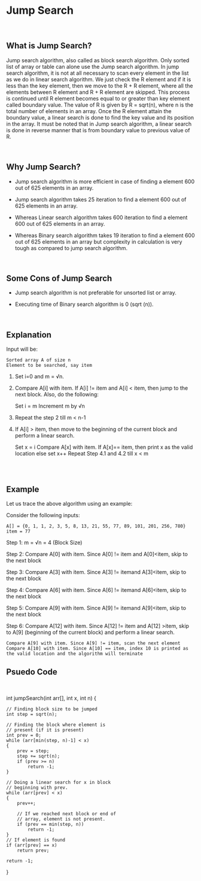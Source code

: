 # Jump Search 

<p>&nbsp;</p>


## What is Jump Search? 
Jump search algorithm, also called as block search algorithm. Only sorted list of array or table can alone use the Jump search algorithm. In jump search algorithm, it is not at all necessary to scan every element in the list as we do in linear search algorithm. We just check the R element and if it is less than the key element, then we move to the R + R element, where all the elements between R element and R + R element are skipped. This process is continued until R element becomes equal to or greater than key element called boundary value. The value of R is given by R = sqrt(n), where n is the total number of elements in an array. Once the R element attain the boundary value, a linear search is done to find the key value and its position in the array. It must be noted that in Jump search algorithm, a linear search is done in reverse manner that is from boundary value to previous value of R.
<p>&nbsp;</p>

## Why Jump Search?
- Jump search algorithm is more efficient in case of finding a element 600 out of 625 elements in an array.

- Jump search algorithm takes 25 iteration to find a element 600 out of 625 elements in an array.

- Whereas Linear search algorithm takes 600 iteration to find a element 600 out of 625 elements in an array.

- Whereas Binary search algorithm takes 19 iteration to find a element 600 out of 625 elements in an array but complexity in calculation is very tough as compared to jump search algorithm.
<p>&nbsp;</p>

## Some Cons of Jump Search
- Jump search algorithm is not preferable for unsorted list or array.

- Executing time of Binary search algorithm is 0 (sqrt (n)).

<p>&nbsp;</p>

## Explanation
Input will be:

    Sorted array A of size n
    Element to be searched, say item

1. Set i=0 and m = √n.
    



2. Compare A[i] with item. If A[i] != item and A[i] < item, then jump to the next block. Also, do the following:

    Set i = m
    Increment m by √n

    

3. Repeat the step 2 till m < n-1


4. If A[i] > item, then move to the beginning of the current block and perform a linear search.

    Set x = i
    Compare A[x] with item. If A[x]== item, then print x as the valid location else set x++
    Repeat Step 4.1 and 4.2 till x < m

    ```

<p>&nbsp;</p>

## Example

Let us trace the above algorithm using an example:

Consider the following inputs:

    A[] = {0, 1, 1, 2, 3, 5, 8, 13, 21, 55, 77, 89, 101, 201, 256, 780}
    item = 77

Step 1: m = √n = 4 (Block Size)



Step 2: Compare A[0] with item. Since A[0] != item and A[0]<item, skip to the next block



Step 3: Compare A[3] with item. Since A[3] != itemand A[3]<item, skip to the next block


Step 4: Compare A[6] with item. Since A[6] != itemand A[6]<item, skip to the next block



Step 5: Compare A[9] with item. Since A[9] != itemand A[9]<item, skip to the next block


Step 6: Compare A[12] with item. Since A[12] != item and A[12] >item, skip to A[9] (beginning of the current block) and perform a linear search.





    Compare A[9] with item. Since A[9] != item, scan the next element
    Compare A[10] with item. Since A[10] == item, index 10 is printed as the valid location and the algorithm will terminate



## Psuedo Code

<p>&nbsp;</p>

  
int jumpSearch(int arr[], int x, int n) 
{ 

    // Finding block size to be jumped 
    int step = sqrt(n); 
    
    // Finding the block where element is 
    // present (if it is present) 
    int prev = 0; 
    while (arr[min(step, n)-1] < x) 
    { 
        prev = step; 
        step += sqrt(n); 
        if (prev >= n) 
            return -1; 
    } 
  
    // Doing a linear search for x in block 
    // beginning with prev. 
    while (arr[prev] < x) 
    { 
        prev++; 
  
        // If we reached next block or end of 
        // array, element is not present. 
        if (prev == min(step, n)) 
            return -1; 
    } 
    // If element is found 
    if (arr[prev] == x) 
        return prev; 
  
    return -1; 
} 

